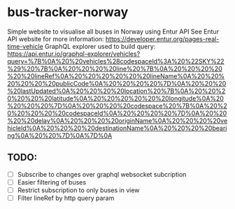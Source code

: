 # bus-tracker-norway

Simple website to visualise all buses in Norway using Entur API
See Entur API website for more information: https://developer.entur.org/pages-real-time-vehicle
GraphQL explorer used to build query: https://api.entur.io/graphql-explorer/vehicles?query=%7B%0A%20%20vehicles%28codespaceId%3A%20%22SKY%22%29%20%7B%0A%20%20%20%20line%20%7B%0A%20%20%20%20%20%20lineRef%0A%20%20%20%20%20%20lineName%0A%20%20%20%20%20%20publicCode%0A%20%20%20%20%7D%0A%20%20%20%20lastUpdated%0A%20%20%20%20location%20%7B%0A%20%20%20%20%20%20latitude%0A%20%20%20%20%20%20longitude%0A%20%20%20%20%7D%0A%20%20%20%20codespace%20%7B%0A%20%20%20%20%20%20codespaceId%0A%20%20%20%20%7D%0A%20%20%20%20delay%0A%20%20%20%20originName%0A%20%20%20%20vehicleId%0A%20%20%20%20destinationName%0A%20%20%20%20bearing%0A%20%20%7D%0A%7D%0A

## TODO:

- [ ] Subscribe to changes over graphql websocket subcription
- [ ] Easier filtering of buses
- [ ] Restrict subscription to only buses in view
- [ ] Filter lineRef by http query param
